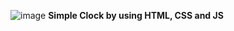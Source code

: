 ![image](https://github.com/semihdursungul/front-end-source-codes/assets/114025283/2d5537de-a787-4880-95f3-9233785b196a)
**Simple Clock by using HTML, CSS and JS**
